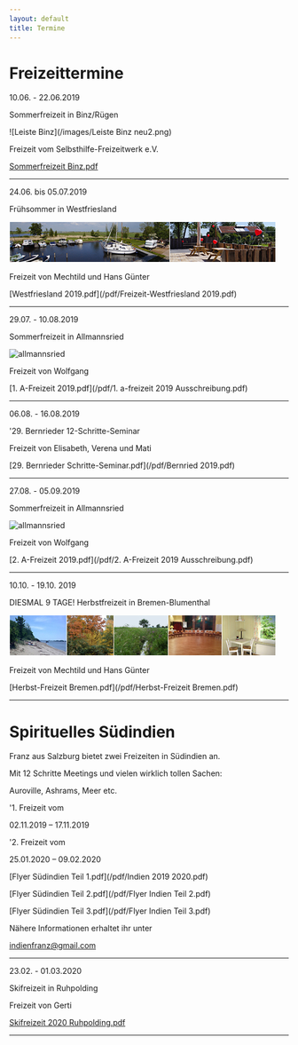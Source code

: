 ```yaml
---
layout: default
title: Termine
---
```

# Freizeittermine


10.06. - 22.06.2019

Sommerfreizeit in Binz/Rügen

![Leiste Binz](/images/Leiste Binz neu2.png)

Freizeit vom Selbsthilfe-Freizeitwerk e.V.

[Sommerfreizeit Binz.pdf](/pdf/Binz_2019.pdf)

-----------------------------------------------------------------------------

24.06. bis 05.07.2019

Frühsommer in Westfriesland

![Leiste_Friesland](/images/Leiste_Friesland.jpg)

Freizeit von Mechtild und Hans Günter

[Westfriesland 2019.pdf](/pdf/Freizeit-Westfriesland 2019.pdf)

-----------------------------------------------------------------------------

29.07. - 10.08.2019

Sommerfreizeit in Allmannsried

![allmannsried](/images/allmansried.jpeg)

Freizeit von Wolfgang

[1. A-Freizeit 2019.pdf](/pdf/1. a-freizeit 2019 Ausschreibung.pdf)

-----------------------------------------------------------------------------

06.08. - 16.08.2019

'29. Bernrieder 12-Schritte-Seminar 

Freizeit von Elisabeth, Verena und Mati

[29. Bernrieder Schritte-Seminar.pdf](/pdf/Bernried 2019.pdf)

-----------------------------------------------------------------------------

27.08. - 05.09.2019

Sommerfreizeit in Allmannsried

![allmannsried](/images/allmansried.jpeg)

Freizeit von Wolfgang

[2. A-Freizeit 2019.pdf](/pdf/2. A-Freizeit 2019 Ausschreibung.pdf)

-----------------------------------------------------------------------------

10.10. - 19.10. 2019

DIESMAL  9  TAGE!
Herbstfreizeit in Bremen-Blumenthal

![Freizeit Bremen im Herbst](/images/Leiste_Herbst_Bremen.jpg)

Freizeit von Mechtild und Hans Günter

[Herbst-Freizeit Bremen.pdf](/pdf/Herbst-Freizeit Bremen.pdf)

-----------------------------------------------------------------------------

# Spirituelles Südindien

Franz aus Salzburg bietet zwei Freizeiten in Südindien an.

Mit 12 Schritte Meetings und vielen wirklich tollen Sachen: 

Auroville, Ashrams, Meer etc.

'1. Freizeit vom

02.11.2019 – 17.11.2019

'2. Freizeit vom

25.01.2020 – 09.02.2020

[Flyer Südindien Teil 1.pdf](/pdf/Indien 2019 2020.pdf)

[Flyer Südindien Teil 2.pdf](/pdf/Flyer Indien Teil 2.pdf)

[Flyer Südindien Teil 3.pdf](/pdf/Flyer Indien Teil 3.pdf)

Nähere Informationen erhaltet ihr unter 

<indienfranz@gmail.com>

--------------------------------------------------------------------------------

23.02. - 01.03.2020

Skifreizeit in Ruhpolding

Freizeit von Gerti

[Skifreizeit 2020 Ruhpolding.pdf](/pdf/Skifreizeit_2020.pdf)

--------------------------------------------------------------------------------
